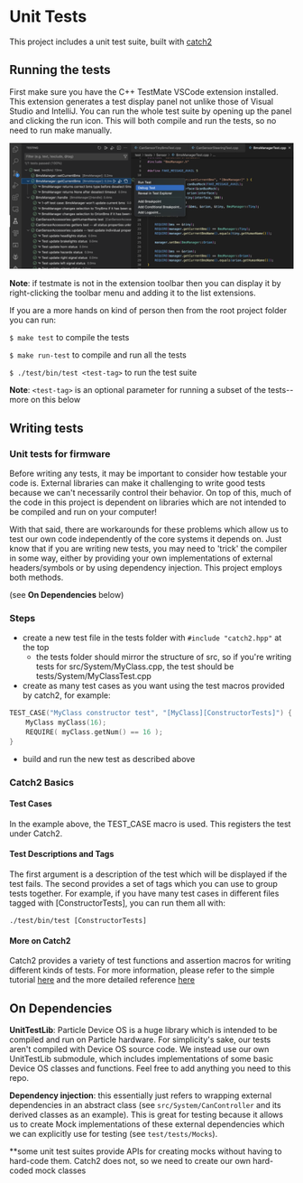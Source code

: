 # Unit Tests

This project includes a unit test suite, built with [catch2](https://github.com/catchorg/Catch2/tree/v2.x)

## Running the tests

First make sure you have the C++ TestMate VSCode extension installed.  This extension generates a test display panel not unlike those of Visual Studio and IntelliJ.  You can run the whole test suite by opening up the panel and clicking the run icon.  This will both compile and run the tests, so no need to run make manually.

![](https://github.com/supermileage/telemetry-firmware/blob/master/media/TestMate.png)

**Note**: if testmate is not in the extension toolbar then you can display it by right-clicking the toolbar menu and adding it to the list extensions.

If you are a more hands on kind of person then from the root project folder you can run:

``` $ make test ``` to compile the tests

``` $ make run-test ``` to compile and run all the tests

``` $ ./test/bin/test <test-tag> ``` to run the test suite

**Note**: ```<test-tag>``` is an optional parameter for running a subset of the tests--more on this below

## Writing tests

### Unit tests for firmware

Before writing any tests, it may be important to consider how testable your code is.  External libraries can make it challenging to write good tests because we can't necessarily control their behavior.  On top of this, much of the code in this project is dependent on libraries which are not intended to be compiled and run on your computer!

With that said, there are workarounds for these problems which allow us to test our own code independently of the core systems it depends on.  Just know that if you are writing new tests, you may need to 'trick' the compiler in some way, either by providing your own implementations of external headers/symbols or by using dependency injection.  This project employs both methods.

(see **On Dependencies** below)

### Steps

* create a new test file in the tests folder with ``` #include "catch2.hpp" ``` at the top
  * the tests folder should mirror the structure of src, so if you're writing tests for src/System/MyClass.cpp, the test should be tests/System/MyClassTest.cpp
* create as many test cases as you want using the test macros provided by catch2, for example:
``` c++
TEST_CASE("MyClass constructor test", "[MyClass][ConstructorTests]") {
    MyClass myClass(16);
    REQUIRE( myClass.getNum() == 16 );
}
```
* build and run the new test as described above


### Catch2 Basics

#### Test Cases
In the example above, the TEST_CASE macro is used.  This registers the test under Catch2.

#### Test Descriptions and Tags

The first argument is a description of the test which will be displayed if the test fails.  The second provides a set of tags which you can use to group tests together.  For example, if you have many test cases in different files tagged with [ConstructorTests], you can run them all with:
```
./test/bin/test [ConstructorTests]
```

#### More on Catch2

Catch2 provides a variety of test functions and assertion macros for writing different kinds of tests.  For more information, please refer to the simple tutorial [here](https://github.com/catchorg/Catch2/blob/v2.x/docs/tutorial.md#top) and the more detailed reference [here](https://github.com/catchorg/Catch2/blob/v2.x/docs/tutorial.md#top)

## On Dependencies

**UnitTestLib**: Particle Device OS is a huge library which is intended to be compiled and run on Particle hardware.  For simplicity's sake, our tests aren't compiled with Device OS source code.  We instead use our own UnitTestLib submodule, which includes implementations of some basic Device OS classes and functions.  Feel free to add anything you need to this repo.

**Dependency injection**: this essentially just refers to wrapping external dependencies in an abstract class (see ```src/System/CanController``` and its derived classes as an example).  This is great for testing because it allows us to create Mock implementations of these external dependencies which we can explicitly use for testing (see ```test/tests/Mocks```).

**some unit test suites provide APIs for creating mocks without having to hard-code them.  Catch2 does not, so we need to create our own hard-coded mock classes
